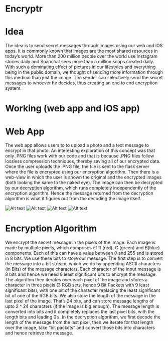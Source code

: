 # Encryptr

# Idea

The idea is to send secret messages through images using our web and iOS apps. It is commonly known that images are the most shared resources in today’s world. More than 200 million people over the world use Instagram stories daily and Snapchat sees more than a million snaps created daily. With such a dominating effect of pictures in our lifestyles and everything being in the public domain, we thought of sending more information through this medium than just the image. The sender can selectively send the secret messages to whoever he decides, thus creating an end to end encryption system.

# Working (web app and iOS app)

# Web App

The web app allows users to to upload a photo and a text message to encrypt in that photo. An interesting exploration of this concept was that only .PNG files work with our code and that is because .PNG files follow lossless compression techniques, thereby saving all of our encrypted data.
Once the user uploads the .PNG file, the file is sent to the flask server where the file is encrypted using our encryption algorithm.
Then there is a web-view in which the user is shown the original and the encrypted images (both looking the same to the naked eye).
The image can then be decrypted by our decryption algorithm, which runs completely independently of the encryption algorithm. Hence the message returned from the decryption algorithm is what it figures out from the decoding the image itself.

![Alt text](https://cloud.githubusercontent.com/assets/6327394/25769693/119e129c-31e6-11e7-9782-c5323c20c17c.png)
![Alt text](https://cloud.githubusercontent.com/assets/6327394/25769711/69f2af70-31e6-11e7-8572-917634dc2929.png)
![Alt text](https://cloud.githubusercontent.com/assets/6327394/25769713/80c75430-31e6-11e7-9120-be2360412529.png)
![Alt text](https://cloud.githubusercontent.com/assets/6327394/25769717/8dfba778-31e6-11e7-880c-3616acc7a1c4.png)


# Encryption Algorithm

We encrypt the secret message in the pixels of the image. Each image is made by multiple pixels, which comprises of R (red), G (green) and B(blue) components. Each of this can have a value between 0 and 255 and is stored in 8 bits. We use these bits to store our message. 
The first step is to convert the message into a bit stream, which we do by appending ASCII characters (in Bits) of the message characters. Each character of the input message is 8 bits and hence we need 8 least significant bits to encrypt the message. The algorithm then iterates over each pixel of the image and stores a character in three pixels (3 RGB sets, hence 9 Bit Packets with 9 least significant bits), with one bit of the character replacing the least significant bit of one of the RGB bits.
We also store the length of the message in the last pixel of the image. That’s 24 bits, and can store message lengths of upto 2 ^ 24 characters (if the image is big enough). The message length is converted into bits and it completely replaces the last pixel bits, with the length bits and leading 0’s. In the decryption algorithm, we first decode the length of the message from the last pixel, then we iterate for that length over the image, take “bit packets” and convert those bits into characters and hence retrieve the message. 
